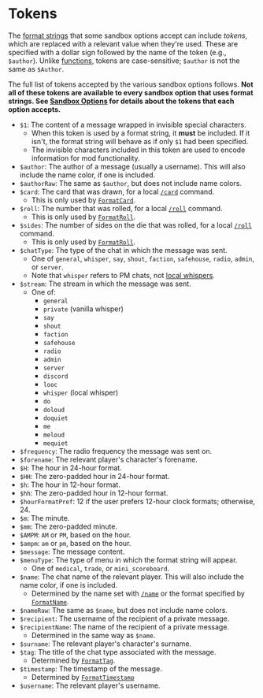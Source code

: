 # Tokens

The [format strings](./format-strings.md) that some sandbox options accept can include *tokens*, which are replaced with a relevant value when they're used.
These are specified with a dollar sign followed by the name of the token (e.g., `$author`).
Unlike [functions](./format-string-functions.md), tokens are case-sensitive; `$author` is not the same as `$Author`.

The full list of tokens accepted by the various sandbox options follows.
**Not all of these tokens are available to every sandbox option that uses format strings. See [Sandbox Options](./sandbox-options.md) for details about the tokens that each option accepts.**

- `$1`: The content of a message wrapped in invisible special characters.
    - When this token is used by a format string, it **must** be included.
    If it isn't, the format string will behave as if only `$1` had been specified.
    - The invisible characters included in this token are used to encode information for mod functionality.
- `$author`: The author of a message (usually a username). This will also include the name color, if one is included.
- `$authorRaw`: The same as `$author`, but does not include name colors.
- `$card`: The card that was drawn, for a local [`/card`](./sandbox-options.md#chatformatcard) command.
    - This is only used by [`FormatCard`](./sandbox-options.md#formatcard).
- `$roll`: The number that was rolled, for a local [`/roll`](./sandbox-options.md#chatformatroll) command.
    - This is only used by [`FormatRoll`](./sandbox-options.md#formatroll).
- `$sides`: The number of sides on the die that was rolled, for a local [`/roll`](./sandbox-options.md#chatformatroll) command.
    - This is only used by [`FormatRoll`](./sandbox-options.md#formatroll).
- `$chatType`: The type of the chat in which the message was sent.
    - One of `general`, `whisper`, `say`, `shout`, `faction`, `safehouse`, `radio`, `admin`, or `server`.
    - Note that `whisper` refers to PM chats, not [local whispers](./sandbox-options.md#chatformatwhisper).
- `$stream`: The stream in which the message was sent.
    - One of:
        - `general`
        - `private` (vanilla whisper)
        - `say`
        - `shout`
        - `faction`
        - `safehouse`
        - `radio`
        - `admin`
        - `server`
        - `discord`
        - `looc`
        - `whisper` (local whisper)
        - `do`
        - `doloud`
        - `doquiet`
        - `me`
        - `meloud`
        - `mequiet`
- `$frequency`: The radio frequency the message was sent on.
- `$forename`: The relevant player's character's forename.
- `$H`: The hour in 24-hour format.
- `$HH`: The zero-padded hour in 24-hour format.
- `$h`: The hour in 12-hour format.
- `$hh`: The zero-padded hour in 12-hour format.
- `$hourFormatPref`: 12 if the user prefers 12-hour clock formats; otherwise, 24.
- `$m`: The minute.
- `$mm`: The zero-padded minute.
- `$AMPM`: `AM` or `PM`, based on the hour.
- `$ampm`: `am` or `pm`, based on the hour.
- `$message`: The message content.
- `$menuType`: The type of menu in which the format string will appear.
    - One of `medical`, `trade`, or `mini_scoreboard`.
- `$name`: The chat name of the relevant player. This will also include the name color, if one is included.
    - Determined by the name set with [`/name`](./sandbox-options.md#enablesetname) or the format specified by [`FormatName`](./sandbox-options.md#formatname).
- `$nameRaw`: The same as `$name`, but does not include name colors.
- `$recipient`: The username of the recipient of a private message.
- `$recipientName`: The name of the recipient of a private message.
    - Determined in the same way as `$name`.
- `$surname`: The relevant player's character's surname.
- `$tag`: The title of the chat type associated with the message.
    - Determined by [`FormatTag`](./sandbox-options.md#formattag).
- `$timestamp`: The timestamp of the message.
    - Determined by [`FormatTimestamp`](./sandbox-options.md#formattimestamp)
- `$username`: The relevant player's username.
